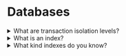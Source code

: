 # Databases

<details>
<summary>What are transaction isolation levels?</summary>

Isolation levels define the degree to which a transaction must be isolated from the data modifications made by any other transaction in the database system. A transaction isolation level is defined by the following phenomena: **Dirty Read**, **Non Repeatable read**, **Phantom Read**.

Based on these phenomena, The SQL standard defines four isolation levels:  

1. **Read Uncommitted** – Read Uncommitted is the lowest isolation level. In this level, one transaction may read not yet committed changes made by other transactions, thereby allowing dirty reads. At this level, transactions are not isolated from each other.
2. **Read Committed** – This isolation level guarantees that any data read is committed at the moment it is read. Thus it does not allow dirty read. The transaction holds a read or write lock on the current row, and thus prevents other transactions from reading, updating, or deleting it.
3. **Repeatable Read** – This is the most restrictive isolation level. The transaction holds read locks on all rows it references and writes locks on referenced rows for update and delete actions. Since other transactions cannot read, update or delete these rows, consequently it avoids non-repeatable read.
4. **Serializable** – This is the highest isolation level. A serializable execution is guaranteed to be serializable. Serializable execution is defined to be an execution of operations in which concurrently executing transactions appears to be serially executing.

[https://www.geeksforgeeks.org/transaction-isolation-levels-dbms/](https://www.geeksforgeeks.org/transaction-isolation-levels-dbms/)
</details>

<details>
<summary>What is an index?</summary>

A database index is a data structure that improves the speed of data retrieval operations on a database table at the cost of additional writes and storage space to maintain the index data structure. Indexes are used to quickly locate data without having to search every row in a database table every time said table is accessed. Indexes can be created using one or more columns of a database table, providing the basis for both rapid random lookups and efficient access of ordered records.

An index is a copy of selected columns of data, from a table, that is designed to enable very efficient search. An index normally includes a "key" or direct link to the original row of data from which it was copied, to allow the complete row to be retrieved efficiently. Some databases extend the power of indexing by letting developers create indexes on column values that have been transformed by functions or expressions. For example, an index could be created on upper(last_name), which would only store the upper-case versions of the last_name field in the index. Another option sometimes supported is the use of partial index, where index entries are created only for those records that satisfy some conditional expression. A further aspect of flexibility is to permit indexing on user-defined functions, as well as expressions formed from an assortment of built-in functions.

[https://en.wikipedia.org/wiki/Database_index](https://en.wikipedia.org/wiki/Database_index)
</details>

<details>
<summary>What kind indexes do you know?</summary>

- Bitmap index
- Dense index
- Sparse index
- Reverse index
- Inverted index
- Primary index
- Secondary index
- Hash index
- Linear hashing

[https://en.wikipedia.org/wiki/Database_index](https://en.wikipedia.org/wiki/Database_index)
</details>
